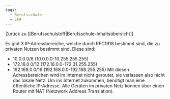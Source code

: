 ```yaml
---
tags:
  - Berufsschule
  - LF9
---
```

Zurück zu [[Berufsschulstoff|Berufsschule-Inhaltsübersicht]]

Es gibt 3 IP-Adressbereiche, welche durch RFC1918 bestimmt sind, die zu privaten Nutzen bestimmt sind.
Diese sind:
- 10.0.0.0/8 (10.0.0.0-10.255.255.255)
- 172.16.0.0/12 (172.16.0.0-172.31.255.255)
- 192.168.0.0/16 (192.168.0.0-192.168.255.255)
Mit diesen Adressbereichen wird im Internet nicht geroutet, sie verlassen also nicht das lokale Netz.
Um ins Internet zukommen, benötigt man eine öffentliche IP-Adresse. Alle Geräten im privaten Netz können über einen Router mit NAT (Netzwork Address Translation).
